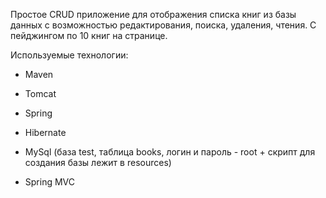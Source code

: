 Простое CRUD приложение для отображения списка книг из базы данных с возможностью редактирования, поиска, удаления, чтения. С пейджингом по 10 книг на странице. 

Используемые технологии:

  * Maven
  
  * Tomcat
  
  * Spring
  
  * Hibernate
  
  * MySql (база test, таблица books, логин и пароль - root + скрипт для создания базы лежит в resources)
  
  * Spring MVC
  
 
 
